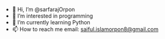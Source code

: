 - 👋 Hi, I’m @sarfarajOrpon
- 👀 I’m interested in programming
- 🌱 I’m currently learning Python
- 📫 How to reach me 
email: saiful.islamorpon8@gmail.com
